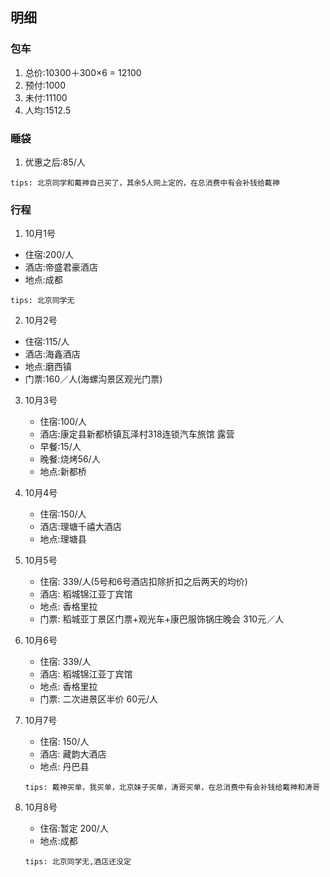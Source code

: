 ## 明细

### 包车
1. 总价:10300＋300×6 = 12100	
2. 预付:1000
3. 未付:11100
4. 人均:1512.5

### 睡袋
1. 优惠之后:85/人

 ```
 tips: 北京同学和戴神自己买了，其余5人网上定的，在总消费中有会补钱给戴神
 ```
 
### 行程

1. 10月1号
 * 住宿:200/人
 * 酒店:帝盛君豪酒店
 * 地点:成都
 
 ```
 tips: 北京同学无
 ```
 
2. 10月2号
 * 住宿:115/人
 * 酒店:海鑫酒店
 * 地点:磨西镇 
 * 门票:160／人(海螺沟景区观光门票)

3. 10月3号
	* 住宿:100/人 
	* 酒店:康定县新都桥镇瓦泽村318连锁汽车旅馆 露营
	* 早餐:15/人
	* 晚餐:烧烤56/人
	* 地点:新都桥

4. 10月4号
	* 住宿:150/人
	* 酒店:理塘千禧大酒店  
	* 地点:理塘县

5. 10月5号
	* 住宿: 339/人(5号和6号酒店扣除折扣之后两天的均价)
	* 酒店: 稻城锦江亚丁宾馆
	* 地点: 香格里拉
	* 门票: 稻城亚丁景区门票+观光车+康巴服饰锅庄晚会 310元／人

6. 10月6号
	* 住宿: 339/人
	* 酒店: 稻城锦江亚丁宾馆
	* 地点: 香格里拉
	* 门票: 二次进景区半价 60元/人

7. 10月7号
	* 住宿: 150/人 
	* 酒店: 藏韵大酒店
	* 地点: 丹巴县
	
	 ```
	 tips: 戴神买单，我买单，北京妹子买单，涛哥买单，在总消费中有会补钱给戴神和涛哥
	 ```

8. 10月8号
	* 住宿:暂定 200/人
	* 地点:成都
	
	 ```
	 tips: 北京同学无,酒店还没定
	 ```
